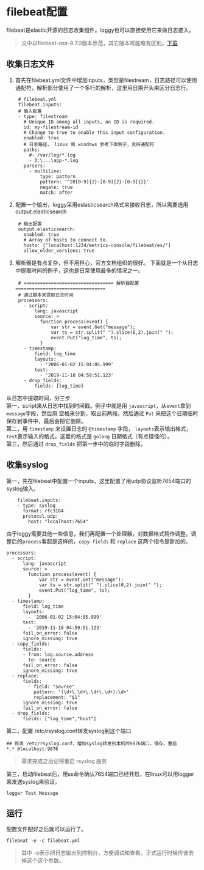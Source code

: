 # filebeat配置

filebeat是elastic开源的日志收集组件。loggy也可以直接使用它来做日志接入。
> 文中以filebeat-oss-8.7.0版本示范，其它版本可能略有区别。[下载](https://www.elastic.co/cn/downloads/past-releases/filebeat-oss-8-7-0)

## 收集日志文件
1. 首先在filebeat.yml文件中增加inputs，类型是filestream，日志路径可以使用通配符，解析部分使用了一个多行的解析，这里用日期开头来区分日志行。   

        # filebeat.yml
        filebeat.inputs:
        # 输入配置
        - type: filestream
          # Unique ID among all inputs, an ID is required.
          id: my-filestream-id
          # Change to true to enable this input configuration.
          enabled: true
          # 日志路径， linux 和 windows 参考下面例子，支持通配符
          paths:
            #- /var/log/*.log
            - D:\...\app-*.log
          parsers:
            - multiline:
                type: pattern
                pattern: '^20[0-9]{2}-[0-9]{2}-[0-9]{2}'
                negate: true
                match: after

2. 配置一个输出，loggy采用eslasticsearch格式来接收日志，所以需要选用output.elasticsearch

        # 输出配置
        output.elasticsearch:
          enabled: true
          # Array of hosts to connect to.
          hosts: ["localhost:1234/metrics-console/filebeat/es/"]
          allow_older_versions: true

3. 解析器是有点复杂，但不用担心，官方文档组织的很好。
下面就是一个从日志中提取时间的例子，这也是日常使用最多的情况之一。

        # ================================= 解析器配置        =================================
        # 通过脚本来提取日志时间
        processors:
          - script:
              lang: javascript
              source: >
                function process(event) {
                    var str = event.Get("message");
                    var ts = str.split(" ").slice(0,2).join(" ");
                    event.Put("log_time", ts);
                }
          - timestamp:
              field: log_time
              layouts:
                - '2006-01-02 15:04:05.999'
              test:
                - '2019-11-18 04:59:51.123'
          - drop_fields:
              fields: [log_time]
        
从日志中提取时间，分三步   
第一，script来从日志中找到时间戳。例子中就是用 `javascript`，从`event`拿到`message`字段，然后用   空格来分割，取出前两段。然后通过 `Put` 来把这个日期临时保存到事件中，最后会把它删除。    
第二，用 `timestamp` 来设置日志的 `@timestamp` 字段， `layouts`表示输出格式， `test`表示输入的格式，这里的格式是 `golang` 日期格式（有点怪怪的）。   
第三，然后通过 `drop_fields` 把第一步中的临时字段删除。

## 收集syslog
第一，先在filebeat中配置一个inputs，这里配置了用udp协议监听7654端口的syslog输入。

        filebeat.inputs:
        - type: syslog
          format: rfc3164
          protocol.udp:
            host: "localhost:7654"

由于loggy需要其他一些信息，我们再配置一个处理器，对数据格式稍作调整。调整后的`process`看起是这样的，`copy-fields` 和 `replace` 这两个指令是新加的。
```
processors:
  - script:
      lang: javascript
      source: >
        function process(event) {
            var str = event.Get("message");
            var ts = str.split(" ").slice(0,2).join(" ");
            event.Put("log_time", ts);
        }
  - timestamp:
      field: log_time
      layouts:
        - '2006-01-02 15:04:05.999'
      test:
        - '2019-11-18 04:59:51.123'
      fail_on_error: false
      ignore_missing: true
  - copy_fields:
      fields:
      - from: log.source.address
        to: source
      fail_on_error: false
      ignore_missing: true
  - replace:
      fields:
        - field: "source"
          pattern: '(\d+\.\d+\.\d+\.\d+):\d+'
          replacement: "$1"
      ignore_missing: true
      fail_on_error: false
  - drop_fields:
      fields: ["log_time","host"]
```

第二，配置 /etc/rsyslog.conf转发syslog到这个端口
```
## 修改 /etc/rsyslog.conf，增加syslog转发到本机的9876端口，保存，重启
*.* @localhost:9876
```
> 需求完成之后记得重启 rsyslog 服务

第三，启动filebeat后，用ss命令确认7654端口已经开启，在linux可以用logger来发送syslog来验证。
```
logger Test Message
```

## 运行
配置文件配好之后就可以运行了。
```
filebeat -e -c filebeat.yml
```
> 其中 -e表示把日志输出到控制台，方便调试和查看。正式运行时候应该去掉这个这个参数。
